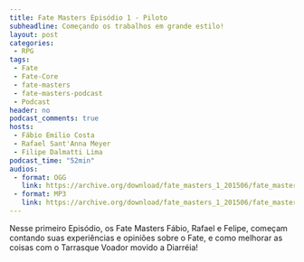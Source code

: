 ```yaml
---
title: Fate Masters Episódio 1 - Piloto
subheadline: Começando os trabalhos em grande estilo!
layout: post
categories:
 - RPG
tags:
 - Fate
 - Fate-Core
 - fate-masters
 - fate-masters-podcast
 - Podcast
header: no
podcast_comments: true 
hosts:
 - Fábio Emilio Costa
 - Rafael Sant'Anna Meyer
 - Filipe Dalmatti Lima
podcast_time: "52min"
audios:
 - format: OGG
   link: https://archive.org/download/fate_masters_1_201506/fate_masters_1.ogg
 - format: MP3
   link: https://archive.org/download/fate_masters_1_201506/fate_masters_1.mp3
---
```


Nesse primeiro Episódio, os Fate Masters Fábio, Rafael e Felipe, começam contando suas experiências e opiniões sobre o Fate, e como melhorar as coisas com o Tarrasque Voador movido a Diarréia!



